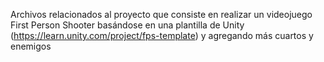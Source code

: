 Archivos relacionados al proyecto que consiste en realizar un videojuego First Person Shooter
basándose en una plantilla de Unity (https://learn.unity.com/project/fps-template) y agregando
más cuartos y enemigos
